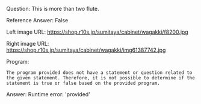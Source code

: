 Question: This is more than two flute.

Reference Answer: False

Left image URL: https://shop.r10s.jp/sumitaya/cabinet/wagakki/f8200.jpg

Right image URL: https://shop.r10s.jp/sumitaya/cabinet/wagakki/img61387742.jpg

Program:

```
The program provided does not have a statement or question related to the given statement. Therefore, it is not possible to determine if the statement is true or false based on the provided program.
```
Answer: Runtime error: 'provided'

